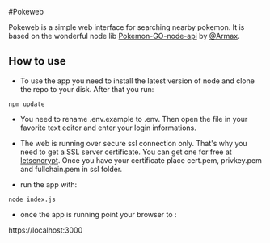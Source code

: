 #Pokeweb

Pokeweb is a simple web interface for searching nearby pokemon. It is based on the wonderful node lib [Pokemon-GO-node-api](https://github.com/Armax/Pokemon-GO-node-api) by [@Armax](https://github.com/Armax).

## How to use

* To use the app you need to install the latest version of node and clone the repo to your disk. After that you run:

`npm update`

* You need to rename .env.example to .env. Then open the file in your favorite text editor and enter your login informations.

* The web is running over secure ssl connection only. That's why you need to get a SSL server certificate. You can get one for free at [letsencrypt](https://letsencrypt.org/). Once you have your certificate place cert.pem, privkey.pem and fullchain.pem in ssl folder.

* run the app with:

`node index.js`

* once the app is running point your browser to :

https://localhost:3000